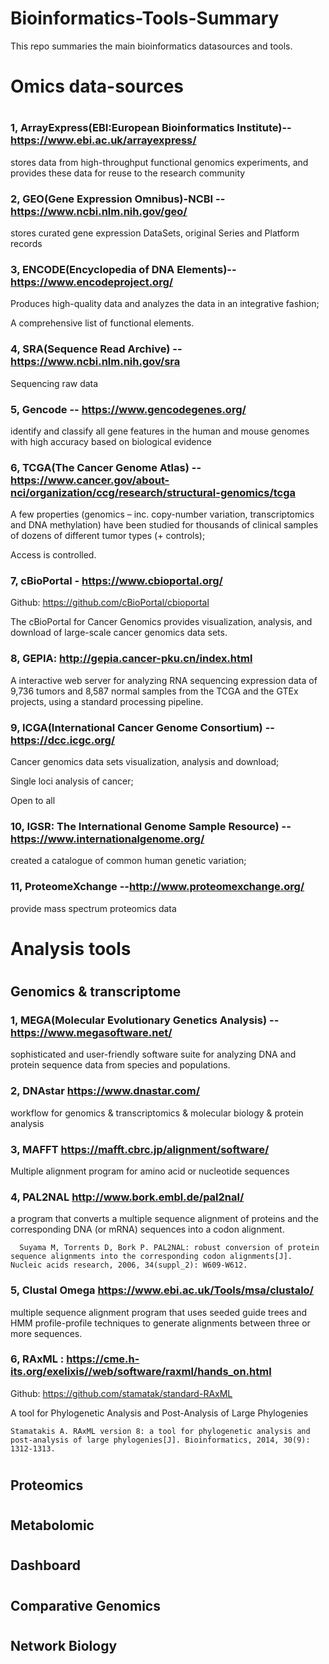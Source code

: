 # Bioinformatics-Tools-Summary
This repo summaries the main bioinformatics datasources and tools. 

# Omics data-sources
#
### 1, ArrayExpress(EBI:European Bioinformatics Institute)-- https://www.ebi.ac.uk/arrayexpress/ 
   stores data from high-throughput functional genomics experiments, and provides these data for reuse to the research community
### 2, GEO(Gene Expression Omnibus)-NCBI -- https://www.ncbi.nlm.nih.gov/geo/ 
   stores curated gene expression DataSets, original Series and Platform records
### 3, ENCODE(Encyclopedia of DNA Elements)-- https://www.encodeproject.org/ 
   Produces high-quality data and analyzes the data in an integrative fashion;
   
   A comprehensive list of functional elements.

### 4, SRA(Sequence Read Archive) -- https://www.ncbi.nlm.nih.gov/sra  
   Sequencing raw data
   
### 5, Gencode -- https://www.gencodegenes.org/
   identify and classify all gene features in the human and mouse genomes with high accuracy based on biological evidence

### 6, TCGA(The Cancer Genome Atlas) -- https://www.cancer.gov/about-nci/organization/ccg/research/structural-genomics/tcga 
   A few properties (genomics – inc. copy-number variation, transcriptomics and DNA methylation) have been studied for thousands of clinical samples of dozens of different tumor types (+ controls);
   
   Access is controlled.
   
### 7, cBioPortal - https://www.cbioportal.org/  
  Github: https://github.com/cBioPortal/cbioportal
  
  The cBioPortal for Cancer Genomics provides visualization, analysis, and download of large-scale cancer genomics data sets.
  
### 8, GEPIA: http://gepia.cancer-pku.cn/index.html
   A interactive web server for analyzing RNA sequencing expression data of 9,736 tumors and 8,587 normal samples from the TCGA and the GTEx projects, using a standard processing pipeline.
   
### 9, ICGA(International Cancer Genome Consortium) --https://dcc.icgc.org/
   Cancer genomics data sets visualization, analysis and download;
   
   Single loci analysis of cancer;
   
   Open to all  

### 10, IGSR: The International Genome Sample Resource) --https://www.internationalgenome.org/ 
   created a catalogue of common human genetic variation;
   
### 11, ProteomeXchange --http://www.proteomexchange.org/
   provide mass spectrum proteomics data



# 
#
# Analysis tools
#
## Genomics & transcriptome

### 1, MEGA(Molecular Evolutionary Genetics Analysis)   --    https://www.megasoftware.net/
sophisticated and user-friendly software suite for analyzing DNA and protein sequence data from species and populations.

### 2, DNAstar https://www.dnastar.com/ 
workflow for genomics & transcriptomics & molecular biology & protein analysis 

### 3, MAFFT https://mafft.cbrc.jp/alignment/software/
Multiple alignment program for amino acid or nucleotide sequences

### 4, PAL2NAL http://www.bork.embl.de/pal2nal/
a program that converts a multiple sequence alignment of proteins and the corresponding DNA (or mRNA) sequences into a codon alignment.

      Suyama M, Torrents D, Bork P. PAL2NAL: robust conversion of protein sequence alignments into the corresponding codon alignments[J]. Nucleic acids research, 2006, 34(suppl_2): W609-W612.

### 5, Clustal Omega https://www.ebi.ac.uk/Tools/msa/clustalo/ 
multiple sequence alignment program that uses seeded guide trees and HMM profile-profile techniques to generate alignments between three or more sequences.

### 6, RAxML : https://cme.h-its.org/exelixis//web/software/raxml/hands_on.html 
Github: https://github.com/stamatak/standard-RAxML

A tool for Phylogenetic Analysis and Post-Analysis of Large Phylogenies

    Stamatakis A. RAxML version 8: a tool for phylogenetic analysis and post-analysis of large phylogenies[J]. Bioinformatics, 2014, 30(9): 1312-1313.

#
#
## Proteomics 

#
#
## Metabolomic

#
#
## Dashboard

#
#
## Comparative Genomics

#
#
## Network Biology
